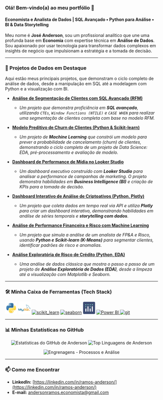 ### Olá! Bem-vindo(a) ao meu portfólio 👋

#### Economista e Analista de Dados | SQL Avançado • Python para Análise • BI & Data Storytelling

Meu nome é **José Anderson**, sou um profissional analítico que une uma profunda base em **Economia** com expertise técnica em **Análise de Dados**. Sou apaixonado por usar tecnologia para transformar dados complexos em insights de negócio que impulsionam a estratégia e a tomada de decisão.

---

### 🚀 Projetos de Dados em Destaque

Aqui estão meus principais projetos, que demonstram o ciclo completo de análise de dados, desde a manipulação em SQL até a modelagem com Python e a visualização com BI.

-   **[Análise de Segmentação de Clientes com SQL Avançado (RFM)](https://github.com/ramos-anderson/projeto-sql-rfm-ecommerce)**
    -   *Um projeto que demonstra proficiência em **SQL avançado**, utilizando `CTEs`, `Window Functions (NTILE)` e `CASE WHEN` para realizar uma segmentação de clientes completa com base no modelo RFM.*

-   **[Modelo Preditivo de Churn de Clientes (Python & Scikit-learn)](https://github.com/ramos-anderson/modelo-previsao-churn-python)**
    -   *Um projeto de **Machine Learning** que constrói um modelo para prever a probabilidade de cancelamento (churn) de clientes, demonstrando o ciclo completo de um projeto de Data Science: EDA, pré-processamento e avaliação de modelo.*

-   **[Dashboard de Performance de Mídia no Looker Studio](https://lookerstudio.google.com/reporting/982cb5f8-d61b-4de7-8702-fd988392d359)**
    -   *Um dashboard executivo construído com **Looker Studio** para analisar a performance de campanhas de marketing. O projeto demonstra habilidades em **Business Intelligence (BI)** e criação de KPIs para a tomada de decisão.*

-   **[Dashboard Interativo de Análise de Criptoativos (Python, Plotly)](https://github.com/ramos-anderson/dashboard-analise-cripto)**
    -   *Um projeto que coleta dados em tempo real via API e utiliza **Plotly** para criar um dashboard interativo, demonstrando habilidades em análise de séries temporais e **storytelling com dados**.*

-   **[Análise de Performance Financeira e Risco com Machine Learning](https://github.com/ramos-anderson/projeto-analise-bank)**
    -   *Um projeto que simula a análise de um analista de FP&A e Risco, usando **Python e Scikit-learn (K-Means)** para segmentar clientes, identificar padrões de risco e anomalias.*

-   **[Análise Exploratória de Risco de Crédito (Python, EDA)](https://github.com/ramos-anderson/analise-risco-credito-python)**
    -   *Uma análise de dados clássica que mostra o passo a passo de um projeto de **Análise Exploratória de Dados (EDA)**, desde a limpeza até a visualização com Matplotlib e Seaborn.*

---

### 🛠️ Minha Caixa de Ferramentas (Tech Stack)

<p align="left">
  <a href="https://www.python.org" target="_blank" rel="noreferrer"><img src="https://raw.githubusercontent.com/devicons/devicon/master/icons/python/python-original.svg" alt="python" width="40" height="40"/></a>
  <a href="https://www.mysql.com/" target="_blank" rel="noreferrer"><img src="https://raw.githubusercontent.com/devicons/devicon/master/icons/mysql/mysql-original-wordmark.svg" alt="mysql" width="40" height="40"/></a>
  <a href="https://scikit-learn.org/" target="_blank" rel="noreferrer"><img src="https://upload.wikimedia.org/wikipedia/commons/0/05/Scikit_learn_logo_small.svg" alt="scikit_learn" width="40" height="40"/></a>
  <a href="https://seaborn.pydata.org/" target="_blank" rel="noreferrer"><img src="https://seaborn.pydata.org/_images/logo-mark-lightbg.svg" alt="seaborn" width="40" height="40"/></a>
  <a href="https://plotly.com/" target="_blank" rel="noreferrer"><img src="https://raw.githubusercontent.com/devicons/devicon/master/icons/plotly/plotly-original.svg" alt="plotly" width="40" height="40"/></a>
 <a href="https://powerbi.microsoft.com/en-us/" target="_blank" rel="noreferrer"><img src="https://upload.wikimedia.org/wikipedia/commons/c/cf/New_Power_BI_Logo.svg" alt="Power BI" width="40" height="40"/>
  <a href="https://git-scm.com/" target="_blank" rel="noreferrer"><img src="https://www.vectorlogo.zone/logos/git-scm/git-scm-icon.svg" alt="git" width="40" height="40"/></a>
</p>

---

### 📊 Minhas Estatísticas no GitHub

<p align="center">
  <img align="center" src="https://github-readme-stats.vercel.app/api?username=ramos-anderson&show_icons=true&theme=dracula&include_all_commits=true&count_private=true" alt="Estatísticas do GitHub de Anderson"/>
  <img align="center" src="https://github-readme-stats.vercel.app/api/top-langs/?username=ramos-anderson&layout=compact&langs_count=7&theme=dracula" alt="Top Linguagens de Anderson"/>
</p>
<p align="center">
  <img src="https://art.ngfiles.com/images/1600000/1600182_pinkmoth_more-gear-gif.gif?f1611153196" alt="Engrenagens - Processos e Análise" width="400">
</p>

---

### 📫 Como me Encontrar

-   **LinkedIn:** [https://linkedin.com/in/ramos-anderson/](https://linkedin.com/in/ramos-anderson/)
-   **E-mail:** andersonramos.economista@gmail.com

<!--
**ramos-anderson/ramos-anderson** is a ✨ _special_ ✨ repository because its `README.md` (this file) appears on your GitHub profile.

Here are some ideas to get you started:

- 🔭 I’m currently working on ...
- 🌱 I’m currently learning ...
- 👯 I’m looking to collaborate on ...
- 🤔 I’m looking for help with ...
- 💬 Ask me about ...
- 📫 How to reach me: ...
- 😄 Pronouns: ...
- ⚡ Fun fact: ...
-->
